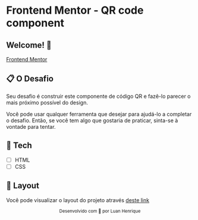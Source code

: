 # Frontend Mentor - QR code component

## Welcome! 👋

[Frontend Mentor](https://www.frontendmentor.io)

## 📋 O Desafio

Seu desafio é construir este componente de código QR e fazê-lo parecer o mais próximo possível do design.

Você pode usar qualquer ferramenta que desejar para ajudá-lo a completar o desafio. Então, se você tem algo que gostaria de praticar, sinta-se à vontade para tentar.

## 🧪 Tech

- [ ] HTML
- [ ] CSS

## 🎨 Layout

Você pode visualizar o layout do projeto através [deste link](./design/desktop-preview.jpg)

<div align="center">
  <small>Desenvolvido com 💜 por Luan Henrique</small>
</div>
